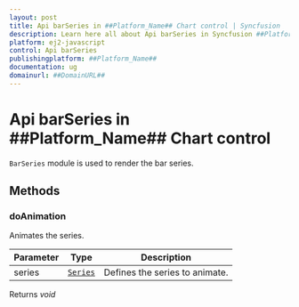 ```yaml
---
layout: post
title: Api barSeries in ##Platform_Name## Chart control | Syncfusion
description: Learn here all about Api barSeries in Syncfusion ##Platform_Name## Chart control of Syncfusion Essential JS 2 and more.
platform: ej2-javascript
control: Api barSeries 
publishingplatform: ##Platform_Name##
documentation: ug
domainurl: ##DomainURL##
---
```


# Api barSeries in ##Platform_Name## Chart control

`BarSeries` module is used to render the bar series.

## Methods

### doAnimation

Animates the series.

| Parameter | Type | Description |
|------|------|-------------|
| series |  [`Series`](./api-series.html) | Defines the series to animate. |

Returns *void*
